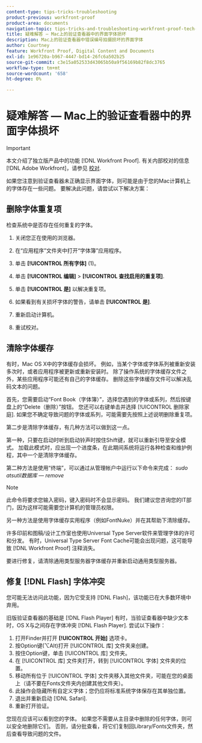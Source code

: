 ```yaml
---
content-type: tips-tricks-troubleshooting
product-previous: workfront-proof
product-area: documents
navigation-topic: tips-tricks-and-troubleshooting-workfront-proof-tech-corner
title: 疑难解答 — Mac上的验证查看器中的界面字体损坏
description: Mac上的验证查看器中错误编号拍摄损坏的界面字体
author: Courtney
feature: Workfront Proof, Digital Content and Documents
exl-id: 1e96720a-b967-4447-bd14-26fc6a502b25
source-git-commit: c3e15a052533d43065b50a9f56169b82f8dc3765
workflow-type: tm+mt
source-wordcount: '658'
ht-degree: 0%

---
```


# 疑难解答 — Mac上的验证查看器中的界面字体损坏

>[!IMPORTANT]
>
>本文介绍了独立版产品中的功能 [!DNL Workfront Proof]. 有关内部校对的信息 [!DNL Adobe Workfront]，请参见 [校对](../../../review-and-approve-work/proofing/proofing.md).

如果您注意到验证查看器未正确显示界面字体，则可能是由于您的Mac计算机上的字体存在一些问题。 要解决此问题，请尝试以下解决方案：

## 删除字体重复项

检查系统中是否存在任何重复的字体。

1. 关闭您正在使用的浏览器。
1. 在“应用程序”文件夹中打开“字体簿”应用程序。
1. 单击 **[!UICONTROL 所有字体]** (1)。
1. 单击 **[!UICONTROL 编辑]** > **[!UICONTROL 查找启用的重复项]**.

1. 单击 **[!UICONTROL 是]** 以解决重复项。
1. 如果看到有关损坏字体的警告，请单击 **[!UICONTROL 是]**.
1. 重新启动计算机。
1. 重试校对。

## 清除字体缓存

有时，Mac OS X中的字体缓存会损坏。 例如，当某个字体或字体系列被重新安装多次时，或者应用程序被更新或重新安装时。 除了操作系统的字体缓存文件之外，某些应用程序可能还有自己的字体缓存。 删除这些字体缓存文件可以解决乱码文本的问题。

首先，您需要启动“Font Book（字体簿）”，选择您遇到的字体或系列，然后按键盘上的“Delete（删除）”按钮。 您还可以右键单击并选择 [!UICONTROL 删除家庭]. 如果您不确定导致问题的字体或系列，可能需要先按照上述说明删除重复项。

第二步是清除字体缓存，有几种方法可以做到这一点。

第一种，只要在启动时听到启动铃声时按住Shift键，就可以重新引导至安全模式。 加载此模式时，应出现一个进度条，在此期间系统将运行各种检查和维护例程，其中一个是清除字体缓存。

第二种方法是使用“终端”，可以通过从管理帐户中运行以下命令来完成： *sudo atsutil数据库 — remove*

>[!NOTE]
>
>此命令将要求您输入密码，键入密码时不会显示密码。 我们建议您咨询您的IT部门，因为这样可能需要您计算机的管理员权限。

另一种方法是使用字体缓存实用程序（例如FontNuke）并在其帮助下清除缓存。

许多印前和图稿/设计工作室也使用Universal Type Server软件来管理字体的许可和分发。 有时，Universal Type Server Font Cache可能会出现问题，这可能导致 [!DNL Workfront Proof] 注释消失。

要进行修复，请清除通用类型服务器字体缓存并重新启动通用类型服务器。

## 修复 [!DNL Flash] 字体冲突

您可能无法访问此功能，因为它受支持 [!DNL Flash]，该功能已在大多数环境中弃用。

旧版验证查看器的基础是 [!DNL Flash Player] 有时，当验证查看器中缺少文本时，OS X与之间存在字体冲突 [!DNL Flash Player]. 尝试以下操作：

1. 打开Finder并打开 **[!UICONTROL 开始]** 选项卡。
1. 按Option键(⌥Alt)打开 [!UICONTROL 库] 文件夹来创建。
1. 按住Option键，单击 [!UICONTROL 库] 文件夹。
1. 在 [!UICONTROL 库] 文件夹打开，转到 [!UICONTROL 字体] 文件夹的位置。
1. 移动所有位于 [!UICONTROL 字体] 文件夹移入其他文件夹，可能在您的桌面上（请不要在Fonts文件夹内创建其他文件夹）。
1. 此操作会隐藏所有自定义字体；您仍应将标准系统字体保存在其单独位置。
1. 退出并重新启动 [!DNL Safari].
1. 重新打开验证。

您现在应该可以看到您的字体。 如果您不需要从主目录中删除的任何字体，则可以安全地删除它们。 否则，请分批查看，将它们复制回Library/Fonts文件夹，然后查看导致问题的文件。
